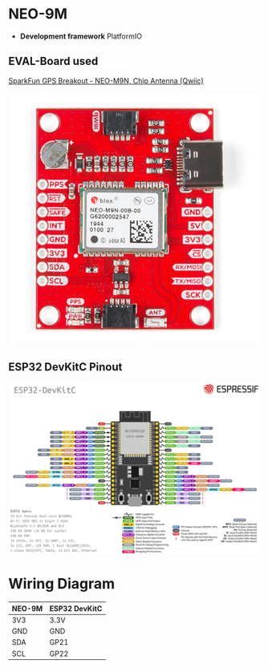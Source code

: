 # NEO-9M
- **Development framework** PlatformIO

## EVAL-Board used
[SparkFun GPS Breakout - NEO-M9N, Chip Antenna (Qwiic)](https://learn.sparkfun.com/tutorials/sparkfun-gps-neo-m9n-hookup-guide?_gl=1*1a6pjwt*_ga*NzgzNDA0MDIzLjE2OTUzODU5NjY.*_ga_T369JS7J9N*MTY5OTYyNDU2OS4yMC4wLjE2OTk2MjQ1NjkuNjAuMC4w&_ga=2.162227708.1745289031.1699624570-783404023.1695385966)

![NEO-9M GPS Module](./Neo9m-sparkfun.jpg)

## ESP32 DevKitC Pinout 
![esp32 devkitc pinout](../esp32-devkitC-v4-pinout.png)

# Wiring Diagram 
| NEO-9M      | ESP32 DevKitC |
|-------------|---------------|
| 3V3         | 3.3V          |
| GND         | GND           |
| SDA         | GP21          |
| SCL         | GP22          |